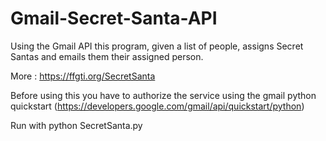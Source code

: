 # Gmail-Secret-Santa-API
 Using the Gmail API this program, given a list of people, assigns Secret Santas and emails them their assigned person.

More : https://ffgti.org/SecretSanta

Before using this you have to authorize the service using the gmail python quickstart (https://developers.google.com/gmail/api/quickstart/python)

Run with python SecretSanta.py
